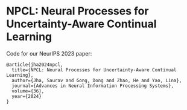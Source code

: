 # NPCL: Neural Processes for Uncertainty-Aware Continual Learning

Code for our NeurIPS 2023 paper:

```
@article{jha2024npcl,
  title={NPCL: Neural Processes for Uncertainty-Aware Continual Learning},
  author={Jha, Saurav and Gong, Dong and Zhao, He and Yao, Lina},
  journal={Advances in Neural Information Processing Systems},
  volume={36},
  year={2024}
}
```
